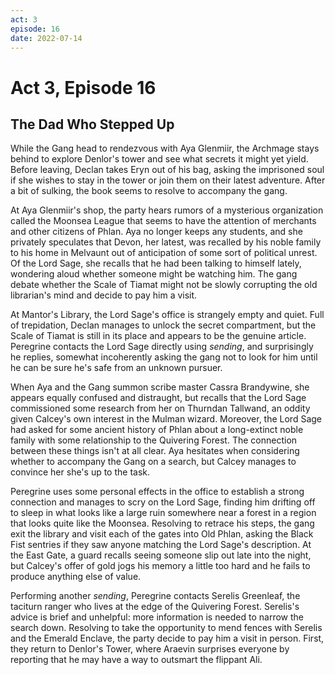 ```yaml
---
act: 3
episode: 16
date: 2022-07-14
---
```

# Act 3, Episode 16
## The Dad Who Stepped Up
While the Gang head to rendezvous with Aya Glenmiir, the Archmage stays behind to explore Denlor's tower and see what secrets it might yet yield. Before leaving, Declan takes Eryn out of his bag, asking the imprisoned soul if she wishes to stay in the tower or join them on their latest adventure. After a bit of sulking, the book seems to resolve to accompany the gang.

At Aya Glenmiir's shop, the party hears rumors of a mysterious organization called the Moonsea League that seems to have the attention of merchants and other citizens of Phlan. Aya no longer keeps any students, and she privately speculates that Devon, her latest, was recalled by his noble family to his home in Melvaunt out of anticipation of some sort of political unrest. Of the Lord Sage, she recalls that he had been talking to himself lately, wondering aloud whether someone might be watching him. The gang debate whether the Scale of Tiamat might not be slowly corrupting the old librarian's mind and decide to pay him a visit.

At Mantor's Library, the Lord Sage's office is strangely empty and quiet. Full of trepidation, Declan manages to unlock the secret compartment, but the Scale of Tiamat is still in its place and appears to be the genuine article. Peregrine contacts the Lord Sage directly using *sending*, and surprisingly he replies, somewhat incoherently asking the gang not to look for him until he can be sure he's safe from an unknown pursuer.

When Aya and the Gang summon scribe master Cassra Brandywine, she appears equally confused and distraught, but recalls that the Lord Sage commissioned some research from her on Thurndan Tallwand, an oddity given Calcey's own interest in the Mulman wizard. Moreover, the Lord Sage had asked for some ancient history of Phlan about a long-extinct noble family with some relationship to the Quivering Forest. The connection between these things isn't at all clear. Aya hesitates when considering whether to accompany the Gang on a search, but Calcey manages to convince her she's up to the task.

Peregrine uses some personal effects in the office to establish a strong connection and manages to scry on the Lord Sage, finding him drifting off to sleep in what looks like a large ruin somewhere near a forest in a region that looks quite like the Moonsea. Resolving to retrace his steps, the gang exit the library and visit each of the gates into Old Phlan, asking the Black Fist sentries if they saw anyone matching the Lord Sage's description. At the East Gate, a guard recalls seeing someone slip out late into the night, but Calcey's offer of gold jogs his memory a little too hard and he fails to produce anything else of value.

Performing another *sending*, Peregrine contacts Serelis Greenleaf, the taciturn ranger who lives at the edge of the Quivering Forest. Serelis's advice is brief and unhelpful: more information is needed to narrow the search down. Resolving to take the opportunity to mend fences with Serelis and the Emerald Enclave, the party decide to pay him a visit in person. First, they return to Denlor's Tower, where Araevin surprises everyone by reporting that he may have a way to outsmart the flippant Ali.


